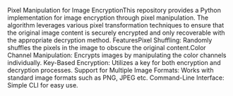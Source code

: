 Pixel Manipulation for Image EncryptionThis repository provides a Python implementation for image encryption through pixel manipulation. The algorithm leverages various pixel transformation techniques to ensure that the original image content is securely encrypted and only recoverable with the appropriate decryption method.
FeaturesPixel Shuffling: Randomly shuffles the pixels in the image to obscure the original content.Color Channel Manipulation: Encrypts images by manipulating the color channels individually.
Key-Based Encryption: Utilizes a key for both encryption and decryption processes.
Support for Multiple Image Formats: Works with standard image formats such as PNG, JPEG etc.
Command-Line Interface: Simple CLI for easy use.
